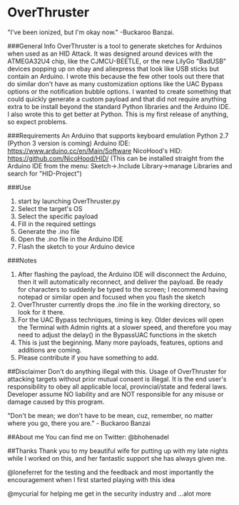 # OverThruster
"I've been ionized, but I'm okay now." -Buckaroo Banzai.

###General Info
OverThruster is a tool to generate sketches for Arduinos when used as an HID Attack.  It was designed around devices with the ATMEGA32U4 chip, like the CJMCU-BEETLE, or the new LilyGo "BadUSB" devices popping up on ebay and aliexpress that look like USB sticks but contain an Arduino.  I wrote this because the few other tools out there that do similar don't have as many customization options like the UAC Bypass options or the notification bubble options.  I wanted to create something that could quickly generate a custom payload and that did not require anything extra to be install beyond the standard Python libraries and the Arduino IDE.  I also wrote this to get better at Python.  This is my first release of anything, so expect problems.

###Requirements
An Arduino that supports keyboard emulation
Python 2.7 (Python 3 version is coming)
Arduino IDE: https://www.arduino.cc/en/Main/Software
NicoHood's HID: https://github.com/NicoHood/HID/ (This can be installed straight from the Arduino IDE from the menu: Sketch->.Include Library->manage Libraries and search for "HID-Project")

###Use
1. start by launching OverThruster.py
2. Select the target's OS
3. Select the specific payload
4. Fill in the required settings
5. Generate the .ino file
6. Open the .ino file in the Arduino IDE
7. Flash the sketch to your Arduino device

###Notes

1. After flashing the payload, the Arduino IDE will disconnect the Arduino, then it will automatically reconnect, and deliver the payload. Be ready for characters to suddenly be typed to the screen; I recommend having notepad or similar open and focused when you flash the sketch
2. OverThruster currently drops the .ino file in the working directory, so look for it there.
3. For the UAC Bypass techniques, timing is key.  Older devices will open the Terminal with Admin rights at a slower speed, and therefore you may need to adjust the delay() in the BypassUAC functions in the sketch
4. This is just the beginning.  Many more payloads, features, options and additions are coming.
5. Please contribute if you have something to add.

##Disclaimer
Don't do anything illegal with this.
Usage of OverThruster for attacking targets without prior mutual consent is illegal. It is the end user's responsibility to obey all applicable local, provincial/state and federal laws. Developer assume NO liability and are NOT responsible for any misuse or damage caused by this program.

"Don't be mean; we don't have to be mean, cuz, remember, no matter where you go, there you are." - Buckaroo Banzai

##About me
You can find me on Twitter: @bhohenadel

##Thanks
Thank you to my beautiful wife for putting up with my late nights while I worked on this, and her fantastic support she has always given me.

@loneferret for the testing and the feedback and most importantly the encouragement when I first started playing with this idea

@mycurial for helping me get in the security industry and ...alot more
